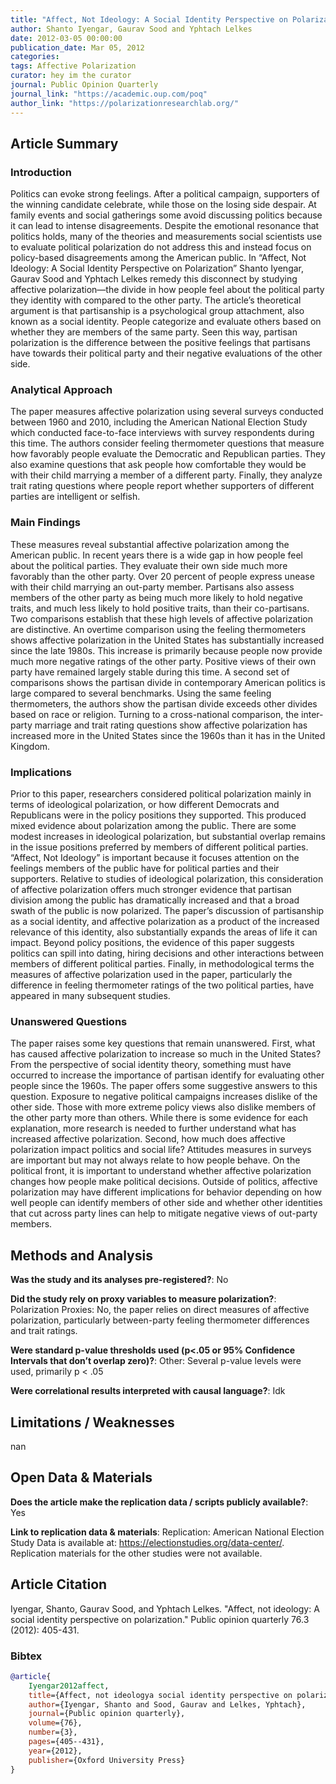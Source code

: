 ```yaml
---
title: "Affect, Not Ideology: A Social Identity Perspective on Polarization"
author: Shanto Iyengar, Gaurav Sood and Yphtach Lelkes
date: 2012-03-05 00:00:00
publication_date: Mar 05, 2012
categories: 
tags: Affective Polarization
curator: hey im the curator
journal: Public Opinion Quarterly
journal_link: "https://academic.oup.com/poq"
author_link: "https://polarizationresearchlab.org/"
---
```


## Article Summary

### Introduction  

Politics can evoke strong feelings. After a political campaign, supporters of the winning candidate celebrate, while those on the losing side despair. At family events and social gatherings some avoid discussing politics because it can lead to intense disagreements. Despite the emotional resonance that politics holds, many of the theories and measurements social scientists use to evaluate political polarization do not address this and instead focus on policy-based disagreements among the American public. In “Affect, Not Ideology: A Social Identity Perspective on Polarization” Shanto Iyengar, Gaurav Sood and Yphtach Lelkes remedy this disconnect by studying affective polarization—the divide in how people feel about the political party they identity with compared to the other party.   The article’s theoretical argument is that partisanship is a psychological group attachment, also known as a social identity. People categorize and evaluate others based on whether they are members of the same party. Seen this way, partisan polarization is the difference between the positive feelings that partisans have towards their political party and their negative evaluations of the other side.   

### Analytical Approach  

The paper measures affective polarization using several surveys conducted between 1960 and 2010, including the American National Election Study which conducted face-to-face interviews with survey respondents during this time. The authors consider feeling thermometer questions that measure how favorably people evaluate the Democratic and Republican parties. They also examine questions that ask people how comfortable they would be with their child marrying a member of a different party. Finally, they analyze trait rating questions where people report whether supporters of different parties are intelligent or selfish.  

### Main Findings  

These measures reveal substantial affective polarization among the American public. In recent years there is a wide gap in how people feel about the political parties. They evaluate their own side much more favorably than the other party. Over 20 percent of people express unease with their child marrying an out-party member. Partisans also assess members of the other party as being much more likely to hold negative traits, and much less likely to hold positive traits, than their co-partisans.  Two comparisons establish that these high levels of affective polarization are distinctive. An overtime comparison using the feeling thermometers shows affective polarization in the United States has substantially increased since the late 1980s. This increase is primarily because people now provide much more negative ratings of the other party. Positive views of their own party have remained largely stable during this time.   A second set of comparisons shows the partisan divide in contemporary American politics is large compared to several benchmarks. Using the same feeling thermometers, the authors show the partisan divide exceeds other divides based on race or religion. Turning to a cross-national comparison, the inter-party marriage and trait rating questions show affective polarization has increased more in the United States since the 1960s than it has in the United Kingdom.   

### Implications  

Prior to this paper, researchers considered political polarization mainly in terms of ideological polarization, or how different Democrats and Republicans were in the policy positions they supported. This produced mixed evidence about polarization among the public. There are some modest increases in ideological polarization, but substantial overlap remains in the issue positions preferred by members of different political parties.    “Affect, Not Ideology” is important because it focuses attention on the feelings members of the public have for political parties and their supporters. Relative to studies of ideological polarization, this consideration of affective polarization offers much stronger evidence that partisan division among the public has dramatically increased and that a broad swath of the public is now polarized. The paper’s discussion of partisanship as a social identity, and affective polarization as a product of the increased relevance of this identity, also substantially expands the areas of life it can impact. Beyond policy positions, the evidence of this paper suggests politics can spill into dating, hiring decisions and other interactions between members of different political parties. Finally, in methodological terms the measures of affective polarization used in the paper, particularly the difference in feeling thermometer ratings of the two political parties, have appeared in many subsequent studies.   

### Unanswered Questions  

The paper raises some key questions that remain unanswered. First, what has caused affective polarization to increase so much in the United States? From the perspective of social identity theory, something must have occurred to increase the importance of partisan identify for evaluating other people since the 1960s. The paper offers some suggestive answers to this question. Exposure to negative political campaigns increases dislike of the other side. Those with more extreme policy views also dislike members of the other party more than others. While there is some evidence for each explanation, more research is needed to further understand what has increased affective polarization.   Second, how much does affective polarization impact politics and social life? Attitudes measures in surveys are important but may not always relate to how people behave. On the political front, it is important to understand whether affective polarization changes how people make political decisions. Outside of politics, affective polarization may have different implications for behavior depending on how well people can identify members of other side and whether other identities that cut across party lines can help to mitigate negative views of out-party members. 

## Methods and Analysis

**Was the study and its analyses pre-registered?**: No

**Did the study rely on proxy variables to measure polarization?**: Polarization Proxies: No, the paper relies on direct measures of affective polarization, particularly between-party feeling thermometer differences and trait ratings.

**Were standard p-value thresholds used (p<.05 or 95% Confidence Intervals that don’t overlap zero)?**: Other: Several p-value levels were used, primarily p < .05

**Were correlational results interpreted with causal language?**: Idk

## Limitations / Weaknesses

nan

## Open Data & Materials

**Does the article make the replication data / scripts publicly available?**: Yes

**Link to replication data & materials**: Replication: American National Election Study Data is available at: https://electionstudies.org/data-center/. Replication materials for the other studies were not available.           

## Article Citation

Iyengar, Shanto, Gaurav Sood, and Yphtach Lelkes. "Affect, not ideology: A social identity perspective on polarization." Public opinion quarterly 76.3 (2012): 405-431.

### Bibtex

```bibtex
@article{
    Iyengar2012affect,   
    title={Affect, not ideologya social identity perspective on polarization},   
    author={Iyengar, Shanto and Sood, Gaurav and Lelkes, Yphtach},   
    journal={Public opinion quarterly},   
    volume={76},   
    number={3},   
    pages={405--431},   
    year={2012},   
    publisher={Oxford University Press}
}

```

